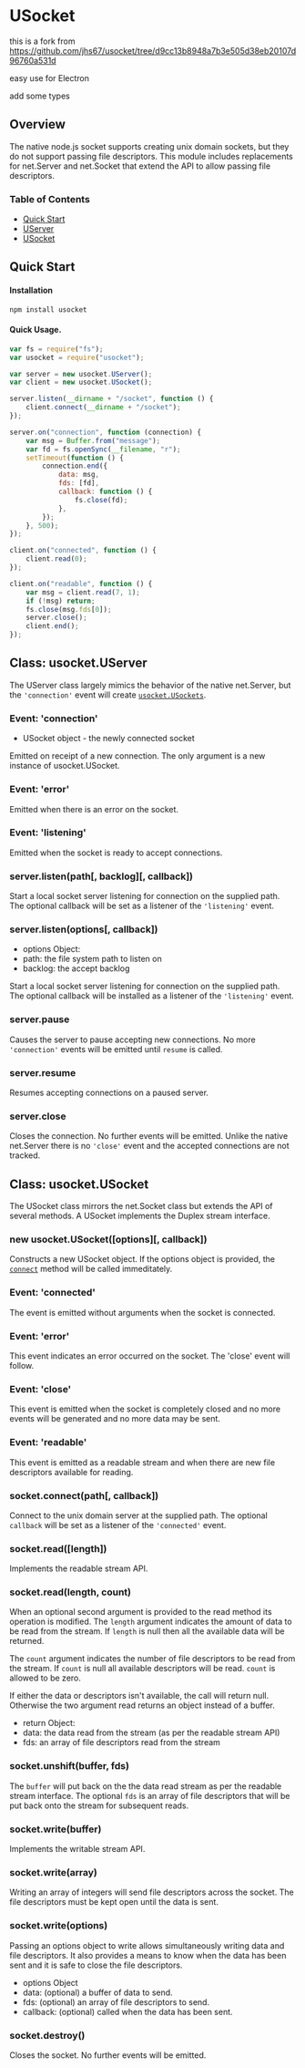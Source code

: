 # USocket

this is a fork from https://github.com/jhs67/usocket/tree/d9cc13b8948a7b3e505d38eb20107d96760a531d

easy use for Electron

add some types

## Overview

The native node.js socket supports creating unix domain sockets, but
they do not support passing file descriptors. This module includes
replacements for net.Server and net.Socket that extend the API
to allow passing file descriptors.

### Table of Contents

-   [Quick Start](#quick-start)
-   [UServer](#class-usocketuserver)
-   [USocket](#class-usocketusocket)

## Quick Start

#### Installation

```shell
npm install usocket
```

#### Quick Usage.

```js
var fs = require("fs");
var usocket = require("usocket");

var server = new usocket.UServer();
var client = new usocket.USocket();

server.listen(__dirname + "/socket", function () {
    client.connect(__dirname + "/socket");
});

server.on("connection", function (connection) {
    var msg = Buffer.from("message");
    var fd = fs.openSync(__filename, "r");
    setTimeout(function () {
        connection.end({
            data: msg,
            fds: [fd],
            callback: function () {
                fs.close(fd);
            },
        });
    }, 500);
});

client.on("connected", function () {
    client.read(0);
});

client.on("readable", function () {
    var msg = client.read(7, 1);
    if (!msg) return;
    fs.close(msg.fds[0]);
    server.close();
    client.end();
});
```

## Class: usocket.UServer

The UServer class largely mimics the behavior of the native net.Server, but
the `'connection'` event will create [`usocket.USockets`](#class-usocketusocket).

### Event: 'connection'

-   USocket object - the newly connected socket

Emitted on receipt of a new connection. The only argument is a new instance
of usocket.USocket.

### Event: 'error'

Emitted when there is an error on the socket.

### Event: 'listening'

Emitted when the socket is ready to accept connections.

### server.listen(path[, backlog][, callback])

Start a local socket server listening for connection on the supplied path.
The optional callback will be set as a listener of the `'listening'` event.

### server.listen(options[, callback])

-   options Object:
-   path: the file system path to listen on
-   backlog: the accept backlog

Start a local socket server listening for connection on the supplied path.
The optional callback will be installed as a listener of the `'listening'` event.

### server.pause

Causes the server to pause accepting new connections. No more `'connection'` events
will be emitted until `resume` is called.

### server.resume

Resumes accepting connections on a paused server.

### server.close

Closes the connection. No further events will be emitted. Unlike the native
net.Server there is no `'close'` event and the accepted connections are not
tracked.

## Class: usocket.USocket

The USocket class mirrors the net.Socket class but extends the API of several
methods. A USocket implements the Duplex stream interface.

### new usocket.USocket([options][, callback])

Constructs a new USocket object. If the options object is provided, the
[`connect`](#socketconnect) method will be called immeditately.

### Event: 'connected'

The event is emitted without arguments when the socket is connected.

### Event: 'error'

This event indicates an error occurred on the socket. The 'close' event will
follow.

### Event: 'close'

This event is emitted when the socket is completely closed and no more
events will be generated and no more data may be sent.

### Event: 'readable'

This event is emitted as a readable stream and when there
are new file descriptors available for reading.

### socket.connect(path[, callback])

Connect to the unix domain server at the supplied path. The optional `callback`
will be set as a listener of the `'connected'` event.

### socket.read([length])

Implements the readable stream API.

### socket.read(length, count)

When an optional second argument is provided to the read method its operation
is modified. The `length` argument indicates the amount of data to be read from
the stream. If `length` is null then all the available data will be returned.

The `count` argument indicates the number of file descriptors to be read from
the stream. If `count` is null all available descriptors will be read. `count`
is allowed to be zero.

If either the data or descriptors isn't available, the call will return
null. Otherwise the two argument read returns an object instead of a buffer.

-   return Object:
-   data: the data read from the stream (as per the readable stream API)
-   fds: an array of file descriptors read from the stream

### socket.unshift(buffer, fds)

The `buffer` will put back on the the data read stream as per the readable
stream interface. The optional `fds` is an array of file descriptors that
will be put back onto the stream for subsequent reads.

### socket.write(buffer)

Implements the writable stream API.

### socket.write(array)

Writing an array of integers will send file descriptors across the socket.
The file descriptors must be kept open until the data is sent.

### socket.write(options)

Passing an options object to write allows simultaneously writing data and
file descriptors.
It also provides a means to know when the data has been sent and it is safe
to close the file descriptors.

-   options Object
-   data: (optional) a buffer of data to send.
-   fds: (optional) an array of file descriptors to send.
-   callback: (optional) called when the data has been sent.

### socket.destroy()

Closes the socket. No further events will be emitted.
